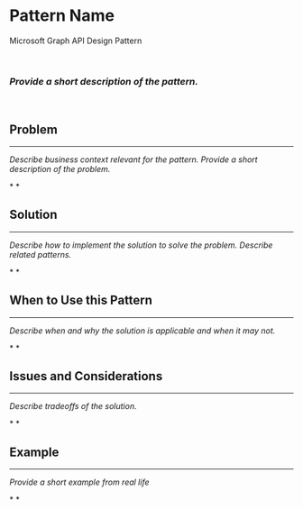 # Pattern Name

Microsoft Graph API Design Pattern

 

### *Provide a short description of the pattern.*

<BR>

## Problem
--------
*Describe business context relevant for the pattern.*
*Provide a short description of the problem.*

* *

## Solution
--------

*Describe how to implement the solution to solve the problem.*
*Describe related patterns.*

* *

## When to Use this Pattern
------------------------

*Describe when and why the solution is applicable and when it may not.*

* *

## Issues and Considerations
-------------------------

*Describe tradeoffs of the solution.*


* *

## Example
-------

*Provide a short example from real life*

* * 




